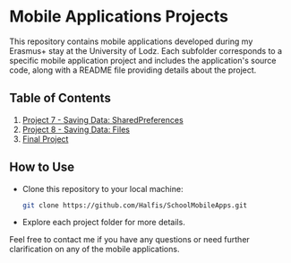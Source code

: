 # Mobile Applications Projects

This repository contains mobile applications developed during my Erasmus+ stay at the University of Lodz. Each subfolder corresponds to a specific mobile application project and includes the application's source code, along with a README file providing details about the project.

## Table of Contents

1. [Project 7 - Saving Data: SharedPreferences](./SharedPreferences/)
2. [Project 8 - Saving Data: Files](./Files/)
3. [Final Project](./FinalProject/)

## How to Use

- Clone this repository to your local machine:

  ```bash
  git clone https://github.com/Halfis/SchoolMobileApps.git
  ```

- Explore each project folder for more details.

Feel free to contact me if you have any questions or need further clarification on any of the mobile applications.
